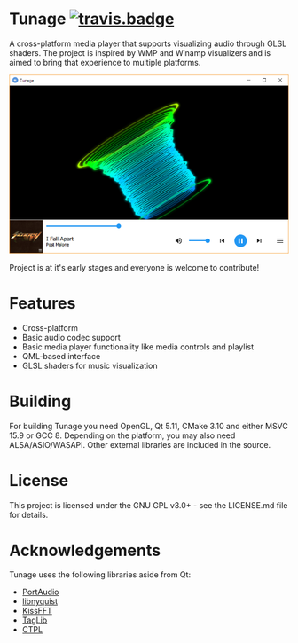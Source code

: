 # Tunage [![travis.badge]][travis.link]
A cross-platform media player that supports visualizing audio through GLSL shaders.
The project is inspired by WMP and Winamp visualizers and is aimed to bring that experience to multiple platforms.

<p align=center>
    <img alt="Player with circle.glsl shader" src="screenshots/scr1.png">
</p>

Project is at it's early stages and everyone is welcome to contribute!

# Features
- Cross-platform
- Basic audio codec support
- Basic media player functionality like media controls and playlist
- QML-based interface
- GLSL shaders for music visualization

# Building
For building Tunage you need OpenGL, Qt 5.11, CMake 3.10 and either MSVC 15.9 or GCC 8.
Depending on the platform, you may also need ALSA/ASIO/WASAPI. Other external libraries are included in the source.

# License
This project is licensed under the GNU GPL v3.0+ - see the LICENSE.md file for details.

# Acknowledgements
Tunage uses the following libraries aside from Qt:

- [PortAudio](http://www.portaudio.com/)
- [libnyquist](https://github.com/ddiakopoulos/libnyquist)
- [KissFFT](https://github.com/mborgerding/kissfft)
- [TagLib](https://github.com/taglib/taglib)
- [CTPL](https://github.com/vit-vit/CTPL)

[travis.badge]: https://travis-ci.com/sanchaez/tunage.svg?branch=master
[travis.link]: https://travis-ci.com/sanchaez/tunage